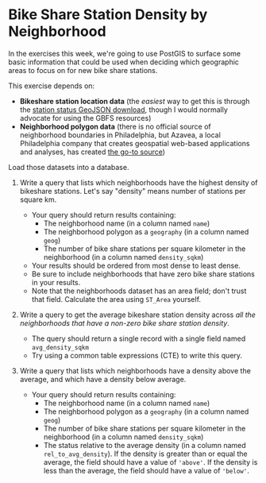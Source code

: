 # Bike Share Station Density by Neighborhood

In the exercises this week, we're going to use PostGIS to surface some basic information that could be used when deciding which geographic areas to focus on for new bike share stations.

This exercise depends on:
* **Bikeshare station location data** (the _easiest_ way to get this is through the [station status GeoJSON download](http://www.rideindego.com/stations/json/), though I would normally advocate for using the GBFS resources)
* **Neighborhood polygon data** (there is no official source of neighborhood boundaries in Philadelphia, but Azavea, a local Philadelphia company that creates geospatial web-based applications and analyses, has created [the go-to source](https://github.com/azavea/geo-data/tree/master/Neighborhoods_Philadelphia))

Load those datasets into a database.

1.  Write a query that lists which neighborhoods have the highest density of bikeshare stations. Let's say "density" means number of stations per square km.
    * Your query should return results containing:
      * The neighborhood name (in a column named `name`)
      * The neighborhood polygon as a `geography` (in a column named `geog`)
      * The number of bike share stations per square kilometer in the neighborhood (in a column named `density_sqkm`)
    * Your results should be ordered from most dense to least dense.
    * Be sure to include neighborhoods that have zero bike share stations in your results.
    * Note that the neighborhoods dataset has an area field; don't trust that field. Calculate the area using `ST_Area` yourself.

2.  Write a query to get the average bikeshare station density across _all the neighborhoods that have a non-zero bike share station density_.
    * The query should return a single record with a single field named `avg_density_sqkm`
    * Try using a common table expressions (CTE) to write this query.

3.  Write a query that lists which neighborhoods have a density above the average, and which have a density below average.
    * Your query should return results containing:
      * The neighborhood name (in a column named `name`)
      * The neighborhood polygon as a `geography` (in a column named `geog`)
      * The number of bike share stations per square kilometer in the neighborhood (in a column named `density_sqkm`)
      * The status relative to the average density (in a column named `rel_to_avg_density`). If the density is greater than or equal the average, the field should have a value of `'above'`. If the density is less than the average, the field should have a value of `'below'`.
